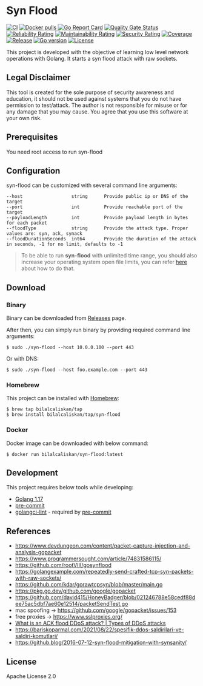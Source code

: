 # Syn Flood

[![CI](https://github.com/bilalcaliskan/syn-flood/workflows/CI/badge.svg?event=push)](https://github.com/bilalcaliskan/syn-flood/actions?query=workflow%3ACI)
[![Docker pulls](https://img.shields.io/docker/pulls/bilalcaliskan/syn-flood)](https://hub.docker.com/r/bilalcaliskan/syn-flood/)
[![Go Report Card](https://goreportcard.com/badge/github.com/bilalcaliskan/syn-flood)](https://goreportcard.com/report/github.com/bilalcaliskan/syn-flood)
[![Quality Gate Status](https://sonarcloud.io/api/project_badges/measure?project=bilalcaliskan_syn-flood&metric=alert_status)](https://sonarcloud.io/summary/new_code?id=bilalcaliskan_syn-flood)
[![Reliability Rating](https://sonarcloud.io/api/project_badges/measure?project=bilalcaliskan_syn-flood&metric=reliability_rating)](https://sonarcloud.io/summary/new_code?id=bilalcaliskan_syn-flood)
[![Maintainability Rating](https://sonarcloud.io/api/project_badges/measure?project=bilalcaliskan_syn-flood&metric=sqale_rating)](https://sonarcloud.io/summary/new_code?id=bilalcaliskan_syn-flood)
[![Security Rating](https://sonarcloud.io/api/project_badges/measure?project=bilalcaliskan_syn-flood&metric=security_rating)](https://sonarcloud.io/summary/new_code?id=bilalcaliskan_syn-flood)
[![Coverage](https://sonarcloud.io/api/project_badges/measure?project=bilalcaliskan_syn-flood&metric=coverage)](https://sonarcloud.io/summary/new_code?id=bilalcaliskan_syn-flood)
[![Release](https://img.shields.io/github/release/bilalcaliskan/syn-flood.svg)](https://github.com/bilalcaliskan/syn-flood/releases/latest)
[![Go version](https://img.shields.io/github/go-mod/go-version/bilalcaliskan/syn-flood)](https://github.com/bilalcaliskan/syn-flood)
[![License](https://img.shields.io/badge/License-Apache%202.0-blue.svg)](https://opensource.org/licenses/Apache-2.0)

This project is developed with the objective of learning low level network operations with Golang. It starts a syn flood attack
with raw sockets.

## Legal Disclaimer
This tool is created for the sole purpose of security awareness and education, it should not be used against systems
that you do not have permission to test/attack. The author is not responsible for misuse or for any damage that you
may cause. You agree that you use this software at your own risk.

## Prerequisites
You need root access to run syn-flood

## Configuration
syn-flood can be customized with several command line arguments:
```
--host                  string      Provide public ip or DNS of the target
--port                  int         Provide reachable port of the target
--payloadLength         int         Provide payload length in bytes for each packet
--floodType             string      Provide the attack type. Proper values are: syn, ack, synack
--floodDurationSeconds  int64       Provide the duration of the attack in seconds, -1 for no limit, defaults to -1
```

> To be able to run **syn-flood** with unlimited time range, you should also increase your operating system open file
> limits, you can refer [here](https://www.tecmint.com/increase-set-open-file-limits-in-linux/) about how to do that.

## Download
### Binary
Binary can be downloaded from [Releases](https://github.com/bilalcaliskan/syn-flood/releases) page.

After then, you can simply run binary by providing required command line arguments:
```shell
$ sudo ./syn-flood --host 10.0.0.100 --port 443
```

Or with DNS:
```shell
$ sudo ./syn-flood --host foo.example.com --port 443
```

### Homebrew
This project can be installed with [Homebrew](https://brew.sh/):
```shell
$ brew tap bilalcaliskan/tap
$ brew install bilalcaliskan/tap/syn-flood
```

### Docker
Docker image can be downloaded with below command:
```shell
$ docker run bilalcaliskan/syn-flood:latest
```

## Development
This project requires below tools while developing:
- [Golang 1.17](https://golang.org/doc/go1.17)
- [pre-commit](https://pre-commit.com/)
- [golangci-lint](https://golangci-lint.run/usage/install/) - required by [pre-commit](https://pre-commit.com/)

## References
- https://www.devdungeon.com/content/packet-capture-injection-and-analysis-gopacket
- https://www.programmersought.com/article/74831586115/
- https://github.com/rootVIII/gosynflood
- https://golangexample.com/repeatedly-send-crafted-tcp-syn-packets-with-raw-sockets/
- https://github.com/kdar/gorawtcpsyn/blob/master/main.go
- https://pkg.go.dev/github.com/google/gopacket
- https://github.com/david415/HoneyBadger/blob/021246788e58cedf88dee75ac5dbf7ae60e12514/packetSendTest.go
- mac spoofing -> https://github.com/google/gopacket/issues/153
- free proxies -> https://www.sslproxies.org/
- [What is an ACK flood DDoS attack? | Types of DDoS attacks](https://www.cloudflare.com/tr-tr/learning/ddos/what-is-an-ack-flood/)
- https://bariskoparmal.com/2021/08/22/spesifik-ddos-saldirilari-ve-saldiri-komutlari/
- https://github.blog/2016-07-12-syn-flood-mitigation-with-synsanity/

## License
Apache License 2.0
